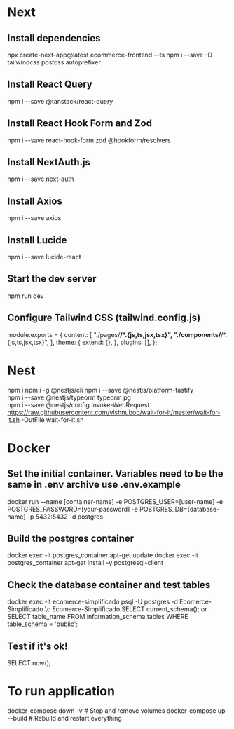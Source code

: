 # Next
## Install dependencies
npx create-next-app@latest ecommerce-frontend --ts
npm i --save -D tailwindcss postcss autoprefixer
## Install React Query
npm i --save @tanstack/react-query 
## Install React Hook Form and Zod
npm i --save react-hook-form zod @hookform/resolvers
## Install NextAuth.js
npm i --save next-auth
## Install Axios
npm i --save axios
## Install Lucide
npm i --save lucide-react




## Start the dev server
npm run dev

## Configure Tailwind CSS (tailwind.config.js)
module.exports = {
  content: [
    "./pages/**/*.{js,ts,jsx,tsx}",
    "./components/**/*.{js,ts,jsx,tsx}",
  ],
  theme: {
    extend: {},
  },
  plugins: [],
};

# Nest
npm i
npm i -g @nestjs/cli
npm i --save @nestjs/platform-fastify    
npm i --save @nestjs/typeorm typeorm pg   
npm i --save @nestjs/config
Invoke-WebRequest https://raw.githubusercontent.com/vishnubob/wait-for-it/master/wait-for-it.sh -OutFile wait-for-it.sh


# Docker

## Set the initial container. Variables need to be the same in .env archive use .env.example
docker run --name [container-name] -e POSTGRES_USER=[user-name] -e POSTGRES_PASSWORD=[your-password] -e POSTGRES_DB=[database-name] -p 5432:5432 -d postgres

## Build the postgres container
docker exec -it postgres_container apt-get update
docker exec -it postgres_container apt-get install -y postgresql-client

## Check the database container and test tables
docker exec -it ecomerce-simplificado psql -U postgres -d Ecomerce-Simplificado
\c Ecomerce-Simplificado
SELECT current_schema(); or  SELECT table_name FROM information_schema.tables WHERE table_schema = 'public';


## Test if it's ok!
SELECT now();

# To run application
docker-compose down -v  # Stop and remove volumes
docker-compose up --build  # Rebuild and restart everything